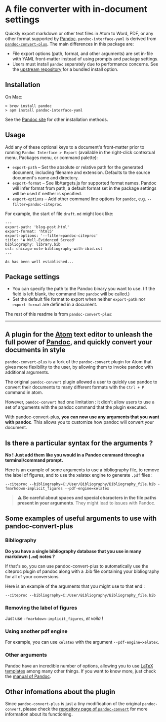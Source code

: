 # A file converter with in-document settings

Quickly export markdown or other text files in Atom to Word, PDF, or any other format supported by [Pandoc](https://pandoc.org/). `pandoc-interface-yaml` is derived from [`pandoc-convert-plus`](https://github.com/Klemet/atom-pandoc-convert-plus). The main differences in this package are:

- File export options (path, format, and other arguments) are set in-file with YAML front-matter instead of using prompts and package settings.
- Users must install `pandoc` separately due to performance concerns. See the [upstream repository](https://github.com/Klemet/atom-pandoc-convert-plus) for a bundled install option.

## Installation

On Mac:

```
> brew install pandoc
> apm install pandoc-interface-yaml
```

See the [Pandoc site](https://pandoc.org/installing.html) for other installation methods.

## Usage

Add any of these optional keys to a document's front-matter prior to running `Pandoc Interface > Export` (available in the right-click contextual menu, Packages menu, or command palette):

- `export-path` – Set the absolute or relative path for the generated document, including filename and extension. Defaults to the source document's name and directory.
- `export-format` – See lib/targets.js for supported format names. Pandoc will infer format from path; a default format set in the package settings will be used if neither is specified.
- `export-options` – Add other command line options for `pandoc`, e.g. `--filter=pandoc-citeproc`.

For example, the start of file `draft.md` might look like:
```
---
export-path: 'blog-post.html'
export-format: 'html5'
export-options: '--filter=pandoc-citeproc'
title: 'A Well-Evidenced Screed'
bibliography: library.bib
csl: chicago-note-bibliography-with-ibid.csl
---

As has been well established...
```

## Package settings

- You can specify the path to the Pandoc binary you want to use. (If the field is left blank, the command line `pandoc` will be called.)
- Set the default file format to export when neither `export-path` nor `export-format` are defined in a document.

The rest of this readme is from `pandoc-convert-plus`:

---

## A plugin for the [Atom](https://atom.io/) text editor to unleash the full power of [Pandoc](https://pandoc.org/), and quickly convert your documents in style

`pandoc-convert-plus` is a fork of the `pandoc-convert` plugin for Atom that gives more flexibility to the user, by allowing them to invoke pandoc with additional arguments.

The original `pandoc-convert` plugin allowed a user to quickly use pandoc to convert their documents to many different formats with the `Ctrl + P` command in atom.

However, `pandoc-convert` had one limitation : it didn't allow users to use a set of arguments with the pandoc command that the plugin executed.

With pandoc-convert-plus, **you can now use any arguments that you want with pandoc**. This allows you to customize how pandoc will convert your document.

## Is there a particular syntax for the arguments ?

**No ! Just add them like you would in a Pandoc command through a terminal/command prompt.**

Here is an example of some arguments to use a bibliography file, to remove the label of figures, and to use the xelatex engine to generate `.pdf` files :

`--citeproc --bibliography=C:/User/Bibliography/Bibliography_file.bib -fmarkdown-implicit_figures --pdf-engine=xelatex`

> ⚠️ **Be careful about spaces and special characters in the file paths present in your arguments**. They might lead to issues with Pandoc.

## Some examples of useful arguments to use with pandoc-convert-plus

### Bibliography

**Do you have a single bibliography database that you use in many markdown (`.md`) notes ?**

If that's so, you can use pandoc-convert-plus to automatically use the citeproc plugin of pandoc along with a .bib file containing your bibliography for all of your conversions.

Here is an example of the arguments that you might use to that end :

`--citeproc --bibliography=C:/User/Bibliography/Bibliography_file.bib`

### Removing the label of figures

Just use `-fmarkdown-implicit_figures`, *et voila* !

### Using another pdf engine

For example, you can use `xelatex` with the argument `--pdf-engine=xelatex`.

### Other arguments

Pandoc have an incredible number of options, allowing you to use [LaTeX templates](https://pandoc.org/MANUAL.html#templates) among many other things. If you want to know more, just check the [manual of Pandoc](https://pandoc.org/MANUAL.html).

## Other infomations about the plugin

Since `pandoc-convert-plus` is just a tiny modification of the original `pandoc-convert`, please check the [repository page of `pandoc-convert`](https://github.com/josa42/atom-pandoc-convert) for more information about its functioning.
